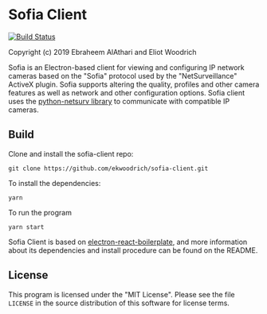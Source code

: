 # Sofia Client 
[![Build Status](https://img.shields.io/azure-devops/build/ewoodrich/e5356f4d-e3de-4404-a508-1dade5f0cb6a/2.svg)](https://ewoodrich.visualstudio.com/python-netsurv/_build?definitionId=2)

Copyright (c) 2019 Ebraheem AlAthari and Eliot Woodrich

Sofia is an Electron-based client for viewing and configuring IP network cameras based on the "Sofia" protocol used by the "NetSurveillance" ActiveX plugin. Sofia supports altering the quality, profiles and other camera features as well as network and other configuration options. Sofia client uses the [python-netsurv library](https://github.com/ekwoodrich/python-netsurv) to communicate with compatible IP cameras.

## Build
Clone and install the sofia-client repo:

    git clone https://github.com/ekwoodrich/sofia-client.git

To install the dependencies:

    yarn
    
To run the program

    yarn start
    
Sofia Client is based on [electron-react-boilerplate](https://github.com/electron-react-boilerplate/electron-react-boilerplate), and more information about its dependencies and install procedure can be found on the README.

## License
This program is licensed under the "MIT License".  Please
see the file `LICENSE` in the source distribution of this
software for license terms.
